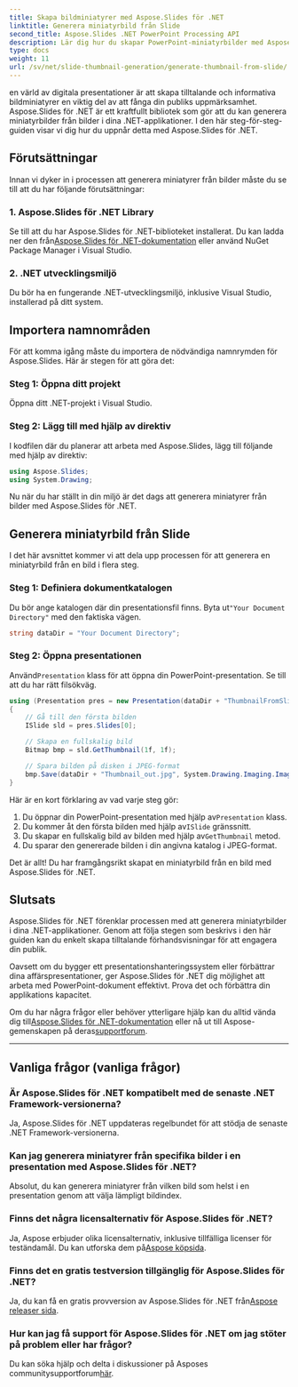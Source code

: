 ```yaml
---
title: Skapa bildminiatyrer med Aspose.Slides för .NET
linktitle: Generera miniatyrbild från Slide
second_title: Aspose.Slides .NET PowerPoint Processing API
description: Lär dig hur du skapar PowerPoint-miniatyrbilder med Aspose.Slides för .NET. Förbättra dina presentationer enkelt.
type: docs
weight: 11
url: /sv/net/slide-thumbnail-generation/generate-thumbnail-from-slide/
---
```


en värld av digitala presentationer är att skapa tilltalande och informativa bildminiatyrer en viktig del av att fånga din publiks uppmärksamhet. Aspose.Slides för .NET är ett kraftfullt bibliotek som gör att du kan generera miniatyrbilder från bilder i dina .NET-applikationer. I den här steg-för-steg-guiden visar vi dig hur du uppnår detta med Aspose.Slides för .NET.

## Förutsättningar

Innan vi dyker in i processen att generera miniatyrer från bilder måste du se till att du har följande förutsättningar:

### 1. Aspose.Slides för .NET Library

 Se till att du har Aspose.Slides för .NET-biblioteket installerat. Du kan ladda ner den från[Aspose.Slides för .NET-dokumentation](https://reference.aspose.com/slides/net/) eller använd NuGet Package Manager i Visual Studio.

### 2. .NET utvecklingsmiljö

Du bör ha en fungerande .NET-utvecklingsmiljö, inklusive Visual Studio, installerad på ditt system.

## Importera namnområden

För att komma igång måste du importera de nödvändiga namnrymden för Aspose.Slides. Här är stegen för att göra det:

### Steg 1: Öppna ditt projekt

Öppna ditt .NET-projekt i Visual Studio.

### Steg 2: Lägg till med hjälp av direktiv

I kodfilen där du planerar att arbeta med Aspose.Slides, lägg till följande med hjälp av direktiv:

```csharp
using Aspose.Slides;
using System.Drawing;
```

Nu när du har ställt in din miljö är det dags att generera miniatyrer från bilder med Aspose.Slides för .NET.

## Generera miniatyrbild från Slide

I det här avsnittet kommer vi att dela upp processen för att generera en miniatyrbild från en bild i flera steg.

### Steg 1: Definiera dokumentkatalogen

 Du bör ange katalogen där din presentationsfil finns. Byta ut`"Your Document Directory"` med den faktiska vägen.

```csharp
string dataDir = "Your Document Directory";
```

### Steg 2: Öppna presentationen

 Använd`Presentation` klass för att öppna din PowerPoint-presentation. Se till att du har rätt filsökväg.

```csharp
using (Presentation pres = new Presentation(dataDir + "ThumbnailFromSlide.pptx"))
{
    // Gå till den första bilden
    ISlide sld = pres.Slides[0];

    // Skapa en fullskalig bild
    Bitmap bmp = sld.GetThumbnail(1f, 1f);

    // Spara bilden på disken i JPEG-format
    bmp.Save(dataDir + "Thumbnail_out.jpg", System.Drawing.Imaging.ImageFormat.Jpeg);
}
```

Här är en kort förklaring av vad varje steg gör:

1.  Du öppnar din PowerPoint-presentation med hjälp av`Presentation` klass.
2.  Du kommer åt den första bilden med hjälp av`ISlide` gränssnitt.
3.  Du skapar en fullskalig bild av bilden med hjälp av`GetThumbnail` metod.
4. Du sparar den genererade bilden i din angivna katalog i JPEG-format.

Det är allt! Du har framgångsrikt skapat en miniatyrbild från en bild med Aspose.Slides för .NET.

## Slutsats

Aspose.Slides för .NET förenklar processen med att generera miniatyrbilder i dina .NET-applikationer. Genom att följa stegen som beskrivs i den här guiden kan du enkelt skapa tilltalande förhandsvisningar för att engagera din publik.

Oavsett om du bygger ett presentationshanteringssystem eller förbättrar dina affärspresentationer, ger Aspose.Slides för .NET dig möjlighet att arbeta med PowerPoint-dokument effektivt. Prova det och förbättra din applikations kapacitet.

 Om du har några frågor eller behöver ytterligare hjälp kan du alltid vända dig till[Aspose.Slides för .NET-dokumentation](https://reference.aspose.com/slides/net/) eller nå ut till Aspose-gemenskapen på deras[supportforum](https://forum.aspose.com/).

---

## Vanliga frågor (vanliga frågor)

### Är Aspose.Slides för .NET kompatibelt med de senaste .NET Framework-versionerna?
Ja, Aspose.Slides för .NET uppdateras regelbundet för att stödja de senaste .NET Framework-versionerna.

### Kan jag generera miniatyrer från specifika bilder i en presentation med Aspose.Slides för .NET?
Absolut, du kan generera miniatyrer från vilken bild som helst i en presentation genom att välja lämpligt bildindex.

### Finns det några licensalternativ för Aspose.Slides för .NET?
Ja, Aspose erbjuder olika licensalternativ, inklusive tillfälliga licenser för teständamål. Du kan utforska dem på[Aspose köpsida](https://purchase.aspose.com/buy).

### Finns det en gratis testversion tillgänglig för Aspose.Slides för .NET?
 Ja, du kan få en gratis provversion av Aspose.Slides för .NET från[Aspose releaser sida](https://releases.aspose.com/).

### Hur kan jag få support för Aspose.Slides för .NET om jag stöter på problem eller har frågor?
 Du kan söka hjälp och delta i diskussioner på Asposes communitysupportforum[här](https://forum.aspose.com/).
